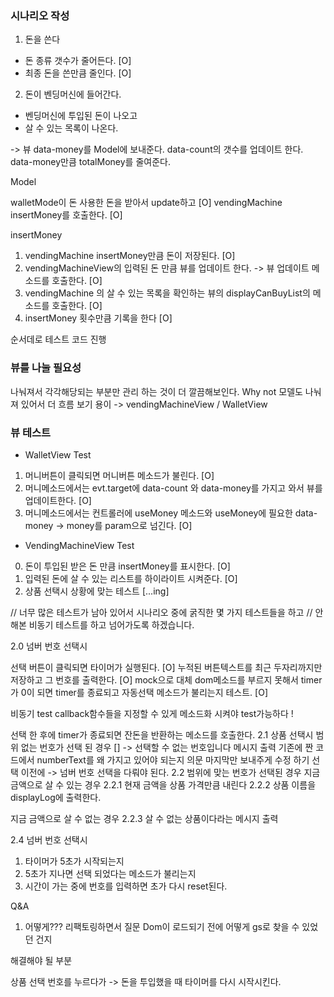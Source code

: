### 시나리오 작성 


1. 돈을 쓴다 
- 돈 종류 갯수가 줄어든다. [O]
- 최종 돈을 쓴만큼 줄인다. [O]

2. 돈이 벤딩머신에 들어간다. 
- 벤딩머신에 투입된 돈이 나오고 
- 살 수 있는 목록이 나온다. 


->
뷰
data-money를  Model에 보내준다.
data-count의 갯수를 업데이트 한다. 
data-money만큼 totalMoney를 줄여준다.

Model 

walletMode이 돈 사용한 돈을 받아서 update하고 [O]
vendingMachine insertMoney를 호출한다.  [O]

insertMoney 
1. vendingMachine insertMoney만큼 돈이 저장된다. [O]
2. vendingMachineView의  입력된 돈 만큼 뷰를 업데이트 한다. -> 뷰 업데이트 메소드를 호출한다. [O]
3. vendingMachine 의 살 수 있는 목록을 확인하는 뷰의 displayCanBuyList의 메소드를  호출한다. [O]
4. insertMoney 횟수만큼 기록을 한다 [O]

순서데로 테스트 코드 진행 

### 뷰를 나눌 필요성 
나눠져서 각각해당되는 부분만 관리 하는 것이 더 깔끔해보인다. Why not 모델도 나눠져 있어서 더 흐름 보기 용이 
-> vendingMachineView / WalletView

### 뷰 테스트

* WalletView Test
1. 머니버튼이 클릭되면 머니버튼 메소드가 불린다. [O]
2. 머니메소드에서는 evt.target에 data-count 와 data-money를 가지고 와서 뷰를 업데이트한다. [O]
3.  머니메소드에서는 컨트롤러에 useMoney 메소드와 useMoney에 필요한 data-money -> money를 param으로 넘긴다. [O]

* VendingMachineView Test

0. 돈이 투입된 받은 돈 만큼 insertMoney를 표시한다. [O]
1. 입력된 돈에 살 수 있는 리스트를 하이라이트 시켜준다. [O]
2. 상품 선택시 상황에 맞는 테스트 [...ing]


// 너무 많은 테스트가 남아 있어서 시나리오 중에 굵직한 몇 가지 테스트들을 하고 
// 안 해본 비동기 테스트를 하고 넘어가도록 하겠습니다.

2.0 넘버 번호 선택시 

선택 버튼이 클릭되면 타이머가 실행된다. [O]
누적된 버튼텍스트를 최근 두자리까지만 저장하고 그 번호를 출력한다. [O] mock으로 대체 dom메소드를 부르지 못해서 
timer가 0이 되면 timer를 종료되고 자동선택 메소드가 불리는지 테스트. [O]

비동기 test 
callback함수들을 지정할 수 있게 메소드화 시켜야 test가능하다 ! 


선택 한 후에 timer가 종료되면 잔돈을 반환하는 메소드를 호출한다. 
2.1 상품 선택시 범위 없는 번호가 선택 된 경우 []
-> 선택할 수 없는 번호입니다 메시지 출력 
기존에 짠 코드에서 numberText를 왜 가지고 있어야 되는지 의문 마지막만 보내주게 수정 하기 
선택 이전에 -> 넘버 번호 선택을 다뤄야 된다.
2.2 범위에 맞는 번호가 선택된 경우 
지금 금액으로 살 수 있는 경우 
2.2.1 현재 금액을 상품 가격만큼 내린다 
2.2.2 상품 이름을 displayLog에 출력한다.

지금 금액으로 살 수 없는 경우 
2.2.3 살 수 없는 상품이다라는 메시지 출력 

2.4 
넘버 번호 선택시 
1. 타이머가 5초가 시작되는지
2. 5초가 지나면 선택 되었다는 메소드가 불리는지 
3. 시간이 가는 중에 번호를 입력하면 초가 다시 reset된다.




Q&A

1. 어떻게???  리팩토링하면서 질문 Dom이 로드되기 전에 어떻게 gs로 찾을 수 있었던 건지

해결해야 될 부분 

상품 선택 번호를 누르다가 -> 돈을 투입했을 때 타이머를 다시 시작시킨다. 